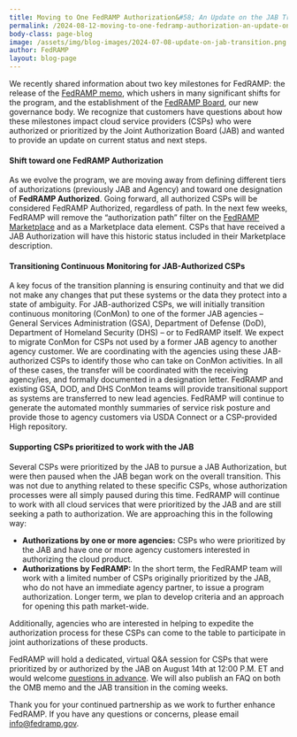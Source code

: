 ```yaml
---
title: Moving to One FedRAMP Authorization&#58; An Update on the JAB Transition
permalink: /2024-08-12-moving-to-one-fedramp-authorization-an-update-on-the-jab-transition/
body-class: page-blog
image: /assets/img/blog-images/2024-07-08-update-on-jab-transition.png
author: FedRAMP
layout: blog-page
---
```

We recently shared information about two key milestones for FedRAMP: the release of the <a href="https://www.fedramp.gov/2024-07-26-the-next-phase-of-fedramp/" target="_blank" rel="noopener noreferrer">FedRAMP memo</a>, which ushers in many significant shifts for the program, and the establishment of the <a href="https://www.fedramp.gov/2024-06-04-fedramp-governance/" target="_blank" rel="noopener noreferrer">FedRAMP Board</a>, our new governance body. We recognize that customers have questions about how these milestones impact cloud service providers (CSPs) who were authorized or prioritized by the Joint Authorization Board (JAB) and wanted to provide an update on current status and next steps.

<h4>Shift toward one FedRAMP Authorization</h4>
As we evolve the program, we are moving away from defining different tiers of authorizations (previously JAB and Agency) and toward one designation of <b>FedRAMP Authorized</b>. Going forward, all authorized CSPs will be considered FedRAMP Authorized, regardless of path. In the next few weeks, FedRAMP will remove the “authorization path” filter on the <a href="https://marketplace.fedramp.gov/" target="_blank" rel="noopener noreferrer">FedRAMP Marketplace</a> and as a Marketplace data element. CSPs that have received a JAB Authorization will have this historic status included in their Marketplace description.

<h4>Transitioning Continuous Monitoring for JAB-Authorized CSPs</h4>
A key focus of the transition planning is ensuring continuity and that we did not make any changes that put these systems or the data they protect into a state of ambiguity. For JAB-authorized CSPs, we will initially transition continuous monitoring (ConMon) to one of the former JAB agencies – General Services Administration (GSA), Department of Defense (DoD), Department of Homeland Security (DHS) – or to FedRAMP itself. We expect to migrate ConMon for CSPs not used by a former JAB agency to another agency customer. We are coordinating with the agencies using these JAB-authorized CSPs to identify those who can take on ConMon activities. In all of these cases, the transfer will be coordinated with the receiving agency/ies, and formally documented in a designation letter. FedRAMP and existing GSA, DOD, and DHS ConMon teams will provide transitional support as systems are transferred to new lead agencies. FedRAMP will continue to generate the automated monthly summaries of service risk posture and provide those to agency customers via USDA Connect or a CSP-provided High repository.

<h4>Supporting CSPs prioritized to work with the JAB</h4>
Several CSPs were prioritized by the JAB to pursue a JAB Authorization, but were then paused when the JAB began work on the overall transition. This was not due to anything related to these specific CSPs, whose authorization processes were all simply paused during this time. FedRAMP will continue to work with all cloud services that were prioritized by the JAB and are still seeking a path to authorization. We are approaching this in the following way:

- <b>Authorizations by one or more agencies:</b> CSPs who were prioritized by the JAB and have one or more agency customers interested in authorizing the cloud product.
- <b>Authorizations by FedRAMP:</b> In the short term, the FedRAMP team will work with a limited number of CSPs originally prioritized by the JAB, who do not have an immediate agency partner, to issue a program authorization. Longer term, we plan to develop criteria and an approach for opening this path market-wide.

Additionally, agencies who are interested in helping to expedite the authorization process for these CSPs can come to the table to participate in joint authorizations of these products.

FedRAMP will hold a dedicated, virtual Q&A session for CSPs that were prioritized by or authorized by the JAB on August 14th at 12:00 P.M. ET and would welcome <a href="https://app.smartsheetgov.com/b/form/569dc738987649adb42e1ae2c4cc70e1" target="_blank" rel="noopener noreferrer">questions in advance</a>. We will also  publish an FAQ on both the OMB memo and the JAB transition in the coming weeks.

Thank you for your continued partnership as we work to further enhance FedRAMP. If you have any questions or concerns, please email <a href="mailto:info@fedramp.gov">info@fedramp.gov</a>.
